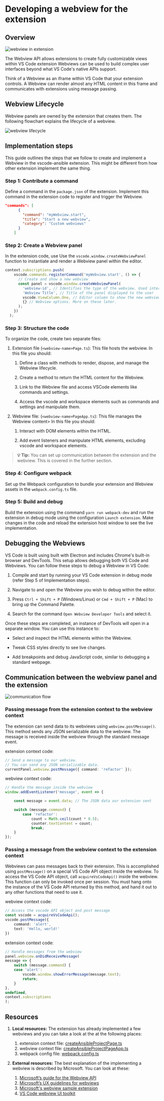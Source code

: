# Developing a webview for the extension

## Overview

![webview in extension](media/webview-in-extension.png)

The Webview API allows extensions to create fully customizable views within VS Code extension Webviews can be used to build complex user interfaces beyond what VS Code's native APIs support.

Think of a Webview as an iframe within VS Code that your extension controls. A Webview can render almost any HTML content in this frame and communicates with extensions using message passing.

## Webview Lifecycle

Webview panels are owned by the extension that creates them. The following flowchart explains the lifecycle of a webview.

![webview lifecycle](media/webview-lifecycle.png)

## Implementation steps

This guide outlines the steps that we follow to create and implement a Webview in the vscode-ansible extension. This might be different from how other extension implement the same thing.

### Step 1: Contribute a command

Define a command in the `package.json` of the extension. Implement this command in the extension code to register and trigger the Webview.

```json
"commands": [
      {
        "command": "myWebview.start",
        "title": "Start a new webview",
        "category": "Custom webviews"
      }
    ]
```

### Step 2: Create a Webview panel

In the extension code, use Use the `vscode.window.createWebviewPanel` function to instantiate and render a Webview panel within the editor.

```typescript
context.subscriptions.push(
    vscode.commands.registerCommand('myWebview.start', () => {
      // Create and show a new webview
      const panel = vscode.window.createWebviewPanel(
        'webview-id', // Identifies the type of the webview. Used internally
        'Webview Title', // Title of the panel displayed to the user
        vscode.ViewColumn.One, // Editor column to show the new webview panel in.
        {} // Webview options. More on these later.
      );
    })
  );
```

### Step 3: Structure the code

To organize the code, create two separate files:

1. Extension file (`<webview-name>Page.ts`): This file hosts the webview. In this file you should:
    1. Define a class with methods to render, dispose, and manage the Webview lifecycle.

    2. Create a method to return the HTML content for the Webview.

    3. Link to the Webview file and access VSCode elements like commands and settings.

    4. Access the vscode and workspace elements such as commands and settings and manipulate them.

2. Webview file: (`<webview-name>PageApp.ts`): This file manages the Webview content> In this file you should:
    1. Interact with DOM elements within the HTML.

    2. Add event listeners and manipulate HTML elements, excluding vscode and workspace elements.

> **💡 Tip:** You can set up communication between the extension and the webview. This is covered in the further section.

### Step 4: Configure webpack

Set up the Webpack configuration to bundle your extension and Webview assets in the `webpack.config.ts` file.

### Step 5: Build and debug

Build the extension using the command `yarn run webpack-dev` and run the extension in debug mode using the configuration `Launch extension`. Make changes in the code and reload the extension host window to see the live implementation.

## Debugging the Webviews

VS Code is built using built with Electron and includes Chrome's built-in browser and DevTools. This setup allows debugging both VS Code and Webviews. You can follow these steps to debug a Webview in VS Code:

1. Compile and start by running your VS Code extension in debug mode (refer Step 5 of Implementation steps).

2. Navigate to and open the Webview you wish to debug within the editor.

3. Press `Ctrl + Shift + P` (Windows/Linux) or `Cmd + Shift + P` (Mac) to bring up the Command Palette.

4. Search for the command `Open Webview Developer Tools` and select it.

Once these steps are completed, an instance of DevTools will open in a separate window. You can use this instance to:

- Select and inspect the HTML elements within the Webview.
  
- Tweak CSS styles directly to see live changes.

- Add breakpoints and debug JavaScript code, similar to debugging a standard webpage.

## Communication between the webview panel and the extension

![communication flow](media/webview-communication-flow.png)

### Passing message from the extension context to the webview context

The extension can send data to its webviews using `webview.postMessage()`. This method sends any JSON serializable data to the webview. The message is received inside the webview through the standard message event.

extension context code:

```typescript
// Send a message to our webview.
// You can send any JSON serializable data.
currentPanel.webview.postMessage({ command: 'refactor' });
```

webview context code:

```typescript
// Handle the message inside the webview
window.addEventListener('message', event => {

    const message = event.data; // The JSON data our extension sent

    switch (message.command) {
        case 'refactor':
            count = Math.ceil(count * 0.5);
            counter.textContent = count;
            break;
    }
});

```

### Passing a message from the webview context to the extension context

Webviews can pass messages back to their extension. This is accomplished using `postMessage()` on a special VS Code API object inside the webview. To access the VS Code API object, call `acquireVsCodeApi()` inside the webview. This function can only be invoked once per session. You must hang onto the instance of the VS Code API returned by this method, and hand it out to any other functions that need to use it.

webview context code:

```typescript
// Access the vscode API object and post message
const vscode = acquireVsCodeApi();
vscode.postMessage({
    command: 'alert',
    text: 'Hello, world!'
})
```

extension context code:

```typescript
// Handle messages from the webview
panel.webview.onDidReceiveMessage(
message => {
    switch (message.command) {
    case 'alert':
        vscode.window.showErrorMessage(message.text);
        return;
    }
},
undefined,
context.subscriptions
);
```

## Resources

1. **Local resources:** The extension has already implemented a few webviews and you can take a look at the at the following places:
    1. extension context file: [createAnsibleProjectPage.ts](https://github.com/ansible/vscode-ansible/blob/main/src/features/contentCreator/createAnsibleProjectPage.ts)
    2. webview context file: [createAnsibleProjectPageApp.ts](https://github.com/ansible/vscode-ansible/blob/main/src/webview/apps/contentCreator/createAnsibleProjectPageApp.ts)
    3. webpack config file: [webpack.config.ts](https://github.com/ansible/vscode-ansible/blob/main/webpack.config.ts)

2. **External resources:** The best explanation of the implementing a webview is described by Microsoft. You can look at these:
    1. [Microsoft’s guide for the Webview API](https://code.visualstudio.com/api/extension-guides/webview)
    2. [Microsoft’s UX guidelines for webviews](https://code.visualstudio.com/api/ux-guidelines/webviews)
    3. [Microsoft's webview sample extension](https://github.com/microsoft/vscode-extension-samples/blob/main/webview-sample/README.md)
    4. [VS Code webview UI toolkit](https://github.com/microsoft/vscode-webview-ui-toolkit)
